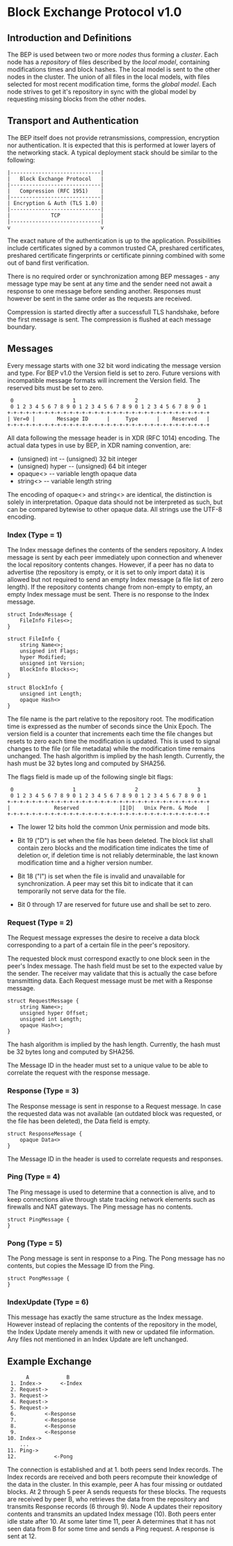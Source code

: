 Block Exchange Protocol v1.0
============================

Introduction and Definitions
----------------------------

The BEP is used between two or more _nodes_ thus forming a _cluster_.
Each node has a _repository_ of files described by the _local model_,
containing modifications times and block hashes. The local model is sent
to the other nodes in the cluster. The union of all files in the local
models, with files selected for most recent modification time, forms the
_global model_. Each node strives to get it's repository in sync with
the global model by requesting missing blocks from the other nodes.

Transport and Authentication
----------------------------

The BEP itself does not provide retransmissions, compression, encryption
nor authentication. It is expected that this is performed at lower
layers of the networking stack. A typical deployment stack should be
similar to the following:

    |-----------------------------|
    |   Block Exchange Protocol   |
    |-----------------------------|
    |   Compression (RFC 1951)    |
    |-----------------------------|
    | Encryption & Auth (TLS 1.0) |
    |-----------------------------|
    |             TCP             |
    |-----------------------------|
    v                             v

The exact nature of the authentication is up to the application.
Possibilities include certificates signed by a common trusted CA,
preshared certificates, preshared certificate fingerprints or
certificate pinning combined with some out of band first verification.

There is no required order or synchronization among BEP messages - any
message type may be sent at any time and the sender need not await a
response to one message before sending another. Responses must however
be sent in the same order as the requests are received.

Compression is started directly after a successfull TLS handshake,
before the first message is sent. The compression is flushed at each
message boundary.

Messages
--------

Every message starts with one 32 bit word indicating the message version
and type. For BEP v1.0 the Version field is set to zero. Future versions
with incompatible message formats will increment the Version field. The
reserved bits must be set to zero.

     0                   1                   2                   3
     0 1 2 3 4 5 6 7 8 9 0 1 2 3 4 5 6 7 8 9 0 1 2 3 4 5 6 7 8 9 0 1
    +-+-+-+-+-+-+-+-+-+-+-+-+-+-+-+-+-+-+-+-+-+-+-+-+-+-+-+-+-+-+-+-+
    | Ver=0 |       Message ID      |     Type      |    Reserved   |
    +-+-+-+-+-+-+-+-+-+-+-+-+-+-+-+-+-+-+-+-+-+-+-+-+-+-+-+-+-+-+-+-+

All data following the message header is in XDR (RFC 1014) encoding.
The actual data types in use by BEP, in XDR naming convention, are:

 - (unsigned) int   -- (unsigned) 32 bit integer
 - (unsigned) hyper -- (unsigned) 64 bit integer
 - opaque<>         -- variable length opaque data
 - string<>         -- variable length string

The encoding of opaque<> and string<> are identical, the distinction is
solely in interpretation. Opaque data should not be interpreted as such,
but can be compared bytewise to other opaque data. All strings use the
UTF-8 encoding.

### Index (Type = 1)

The Index message defines the contents of the senders repository. A Index
message is sent by each peer immediately upon connection and whenever the
local repository contents changes. However, if a peer has no data to
advertise (the repository is empty, or it is set to only import data) it
is allowed but not required to send an empty Index message (a file list of
zero length). If the repository contents change from non-empty to empty,
an empty Index message must be sent. There is no response to the Index
message.

    struct IndexMessage {
        FileInfo Files<>;
    }

    struct FileInfo {
        string Name<>;
        unsigned int Flags;
        hyper Modified;
        unsigned int Version;
        BlockInfo Blocks<>;
    }

    struct BlockInfo {
        unsigned int Length;
        opaque Hash<>
    }

The file name is the part relative to the repository root. The
modification time is expressed as the number of seconds since the Unix
Epoch. The version field is a counter that increments each time the file
changes but resets to zero each time the modification is updated. This
is used to signal changes to the file (or file metadata) while the
modification time remains unchanged. The hash algorithm is implied by
the hash length. Currently, the hash must be 32 bytes long and computed
by SHA256.

The flags field is made up of the following single bit flags:

     0                   1                   2                   3
     0 1 2 3 4 5 6 7 8 9 0 1 2 3 4 5 6 7 8 9 0 1 2 3 4 5 6 7 8 9 0 1
    +-+-+-+-+-+-+-+-+-+-+-+-+-+-+-+-+-+-+-+-+-+-+-+-+-+-+-+-+-+-+-+-+
    |              Reserved             |I|D|   Unix Perm. & Mode   |
    +-+-+-+-+-+-+-+-+-+-+-+-+-+-+-+-+-+-+-+-+-+-+-+-+-+-+-+-+-+-+-+-+

 - The lower 12 bits hold the common Unix permission and mode bits.

 - Bit 19 ("D") is set when the file has been deleted. The block list
   shall contain zero blocks and the modification time indicates the
   time of deletion or, if deletion time is not reliably determinable,
   the last known modification time and a higher version number.

 - Bit 18 ("I") is set when the file is invalid and unavailable for
   synchronization. A peer may set this bit to indicate that it can
   temporarily not serve data for the file.

 - Bit 0 through 17 are reserved for future use and shall be set to
   zero.

### Request (Type = 2)

The Request message expresses the desire to receive a data block
corresponding to a part of a certain file in the peer's repository.

The requested block must correspond exactly to one block seen in the
peer's Index message. The hash field must be set to the expected value by
the sender. The receiver may validate that this is actually the case
before transmitting data. Each Request message must be met with a Response
message.

    struct RequestMessage {
        string Name<>;
        unsigned hyper Offset;
        unsigned int Length;
        opaque Hash<>;
    }

The hash algorithm is implied by the hash length. Currently, the hash
must be 32 bytes long and computed by SHA256.

The Message ID in the header must set to a unique value to be able to
correlate the request with the response message.

### Response (Type = 3)

The Response message is sent in response to a Request message. In case the
requested data was not available (an outdated block was requested, or
the file has been deleted), the Data field is empty.

    struct ResponseMessage {
        opaque Data<>
    }

The Message ID in the header is used to correlate requests and
responses.

### Ping (Type = 4)

The Ping message is used to determine that a connection is alive, and to
keep connections alive through state tracking network elements such as
firewalls and NAT gateways. The Ping message has no contents.

    struct PingMessage {
    }

### Pong (Type = 5)

The Pong message is sent in response to a Ping. The Pong message has no
contents, but copies the Message ID from the Ping.

    struct PongMessage {
    }

### IndexUpdate (Type = 6)

This message has exactly the same structure as the Index message.
However instead of replacing the contents of the repository in the
model, the Index Update merely amends it with new or updated file
information. Any files not mentioned in an Index Update are left
unchanged.

Example Exchange
----------------

          A            B
     1. Index->      <-Index
     2. Request->
     3. Request->
     4. Request->
     5. Request->
     6.         <-Response
     7.         <-Response
     8.         <-Response
     9.         <-Response
    10. Index->
        ...
    11. Ping->
    12.            <-Pong

The connection is established and at 1. both peers send Index records.
The Index records are received and both peers recompute their knowledge
of the data in the cluster. In this example, peer A has four missing or
outdated blocks. At 2 through 5 peer A sends requests for these blocks.
The requests are received by peer B, who retrieves the data from the
repository and transmits Response records (6 through 9). Node A updates
their repository contents and transmits an updated Index message (10).
Both peers enter idle state after 10. At some later time 11, peer A
determines that it has not seen data from B for some time and sends a
Ping request. A response is sent at 12.


